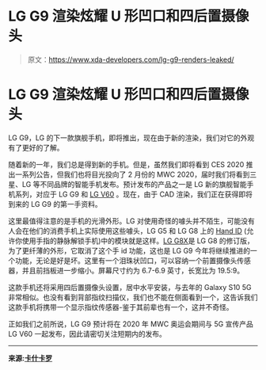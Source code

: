 # LG G9 渲染炫耀 U 形凹口和四后置摄像头

> 原文：<https://www.xda-developers.com/lg-g9-renders-leaked/>

# LG G9 渲染炫耀 U 形凹口和四后置摄像头

LG G9，LG 的下一款旗舰手机，即将推出，现在由于新的渲染，我们对它的外观有了更好的了解。

随着新的一年，我们总是得到新的手机。但是，虽然我们即将看到 CES 2020 推出一系列公告，但我们也将目光投向了 2 月份的 MWC 2020，届时我们将看到三星、LG 等不同品牌的智能手机发布。预计发布的产品之一是 LG 新的旗舰智能手机系列，对应于 LG G9 和 [LG V60](https://www.xda-developers.com/lg-v60-thinq-dual-screen-5g-possible-launch-mwc-2020/) 。现在，由于 CAD 渲染，我们正在获得即将到来的 LG G9 的第一手资料。

这里最值得注意的是手机的光滑外形。LG 对使用奇怪的噱头并不陌生，可能没有人会在他们的消费手机上实际使用这些噱头，LG G5 和 LG G8 上的 [Hand ID](https://www.xda-developers.com/lg-g8-thinq-specifications-features/) (允许你使用手指的静脉解锁手机)中的模块就是这样。[LG G8X](https://www.xda-developers.com/lg-g8x-with-dual-screen-first-impressions-a-fun-gimmick/)是 LG G8 的修订版，为了更纤薄的外形，它取消了这个手 id 功能，这也是 LG G9 今年将继续推进的一个功能，无论是好是坏。这里有一个泪珠状凹口，可以容纳一个前置摄像头传感器，并且前挡板进一步缩小。屏幕尺寸约为 6.7-6.9 英寸，长宽比为 19.5:9。

这款手机还将采用四后置摄像头设置，居中水平安装，与去年的 Galaxy S10 5G 非常相似。也没有看到背部指纹扫描仪，我们也不能在侧面看到一个，这告诉我们这款手机将携带一个显示指纹传感器-鉴于其前辈也有一个，这并不奇怪。

正如我们之前所说，LG G9 预计将在 2020 年 MWC 奥运会期间与 5G 宣传产品 LG V60 一起发布，因此请密切关注短期内的发布。

* * *

**来源:[卡什卡罗](https://cashkaro.com/blog/exclusive-lg-g9-renders/)**